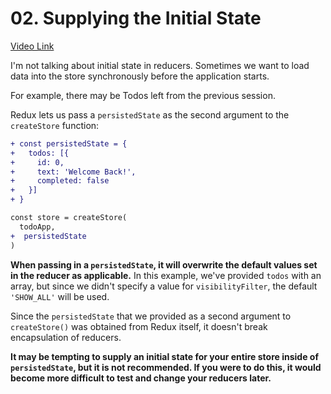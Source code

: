 # 02. Supplying the Initial State

[Video Link](https://egghead.io/lessons/javascript-redux-supplying-the-initial-state)

I'm not talking about initial state in reducers. Sometimes we want to load data into the store synchronously before the application starts.

For example, there may be Todos left from the previous session.

Redux lets us pass a `persistedState` as the second argument to the `createStore` function:

```diff
+ const persistedState = {
+   todos: [{
+     id: 0,
+     text: 'Welcome Back!',
+     completed: false
+   }]
+ }

const store = createStore(
  todoApp,
+  persistedState
)
```

**When passing in a `persistedState`, it will overwrite the default values set in the reducer as applicable.** In this example, we've provided `todos` with an array, but since we didn't specify a value for `visibilityFilter`, the default `'SHOW_ALL'` will be used.

Since the `persistedState` that we provided as a second argument to `createStore()` was obtained from Redux itself, it doesn't break encapsulation of reducers.

**It may be tempting to supply an initial state for your entire store inside of `persistedState`, but it is not recommended. If you were to do this, it would become more difficult to test and change your reducers later.**